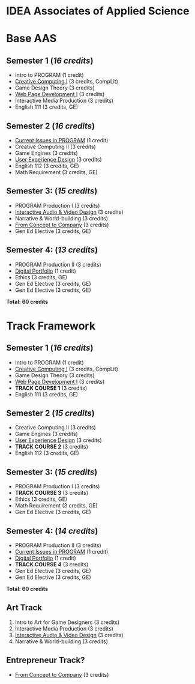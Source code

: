 # IDEA Associates of Applied Science

# Base AAS

## Semester 1 (*16 credits*)
* Intro to PROGRAM (1 credit)
* [Creative Computing I](../classes/creative-computing-i.md) (3 credits, CompLit)
* Game Design Theory (3 credits)
* [Web Page Development I](../classes/web-page-development-i.md) (3 credits)
* Interactive Media Production (3 credits)
* English 111 (3 credits, GE)

## Semester 2 (*16 credits*)
* [Current Issues in PROGRAM](../classes/current-issues-in-PROGRAM.md) (1 credit)
* Creative Computing II (3 credits)
* Game Engines (3 credits)
* [User Experience Design](../classes/user-experience-design.md) (3 credits)
* English 112 (3 credits, GE)
* Math Requirement (3 credits, GE)

## Semester 3: (*15 credits*)
* PROGRAM Production I (3 credits)
* [Interactive Audio & Video Design](../classes/interactive-audio-video-design.md) (3 credits)
* Narrative & World-building (3 credits)
* [From Concept to Company](../classes/from-concept-to-company.md) (3 credits)
* Gen Ed Elective (3 credits, GE)

## Semester 4: (*13 credits*)
* PROGRAM Production II (3 credits)
* [Digital Portfolio](../classes/digital-portfolio.md) (1 credit)
* Ethics (3 credits, GE)
* Gen Ed Elective (3 credits, GE)
* Gen Ed Elective (3 credits, GE)

**Total: 60 credits**


# Track Framework

## Semester 1 (*16 credits*)
* Intro to PROGRAM (1 credit)
* [Creative Computing I](../classes/creative-computing-i.md) (3 credits, CompLit)
* Game Design Theory (3 credits)
* [Web Page Development I](../classes/web-page-development-i.md) (3 credits)
* **TRACK COURSE 1** (3 credits)
* English 111 (3 credits, GE)

## Semester 2 (*15 credits*)
* Creative Computing II (3 credits)
* Game Engines (3 credits)
* [User Experience Design](../classes/user-experience-design.md) (3 credits)
* **TRACK COURSE 2** (3 credits)
* English 112 (3 credits, GE)

## Semester 3: (*15 credits*)
* PROGRAM Production I (3 credits)
* **TRACK COURSE 3** (3 credits)
* Ethics (3 credits, GE)
* Math Requirement (3 credits, GE)
* Gen Ed Elective (3 credits, GE)

## Semester 4: (*14 credits*)
* PROGRAM Production II (3 credits)
* [Current Issues in PROGRAM](../classes/current-issues-in-PROGRAM.md) (1 credit)
* [Digital Portfolio](../classes/digital-portfolio.md) (1 credit)
* **TRACK COURSE 4** (3 credits)
* Gen Ed Elective (3 credits, GE)
* Gen Ed Elective (3 credits, GE)

**Total: 60 credits**

## Art Track
1. Intro to Art for Game Designers (3 credits)
2. Interactive Media Production (3 credits)
3. [Interactive Audio & Video Design](../classes/interactive-audio-video-design.md) (3 credits)
4. Narrative & World-building (3 credits)

## Entrepreneur Track?

* [From Concept to Company](../classes/from-concept-to-company.md) (3 credits)